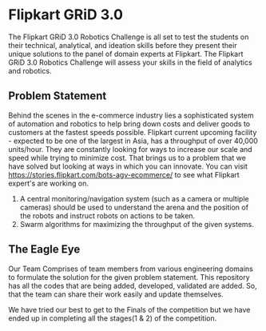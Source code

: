 # Flipkart GRiD 3.0

The Flipkart GRiD 3.0 Robotics Challenge is all set to test the students on their technical, analytical, and ideation skills before they present their unique solutions to the panel of domain experts at Flipkart. The Flipkart GRiD 3.0 Robotics Challenge will assess your skills in the field of analytics and robotics.

## Problem Statement

Behind the scenes in the e-commerce industry lies a sophisticated system of automation and robotics to help bring down costs and deliver goods to customers at the fastest speeds possible. Flipkart current upcoming facility - expected to be one of the largest in Asia, has a throughput of over 40,000 units/hour. They are constantly looking for ways to increase our scale and speed while trying to minimize cost. That brings us to a problem that we have solved but looking at ways in which you can innovate. You can visit https://stories.flipkart.com/bots-agv-ecommerce/ to see what Flipkart expert's are working on.

1. A central monitoring/navigation system (such as a camera or multiple cameras) should be used to understand the arena and the position of the robots and instruct robots on actions to be taken.
2. Swarm algorithms for maximizing the throughput of the given systems.

## The Eagle Eye

Our Team Comprises of team members from various engineering domains to formulate the solution for the given problem statement. This repository has all the codes that are being added, developed, validated are added. So, that the team can share their work easily and update themselves.

We have tried our best to get to the Finals of the competition but we have ended up in completing all the stages(1 & 2) of the competition.

